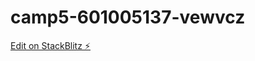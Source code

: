 # camp5-601005137-vewvcz

[Edit on StackBlitz ⚡️](https://stackblitz.com/edit/camp5-601005137-vewvcz)